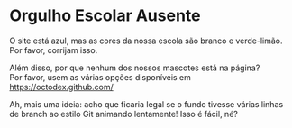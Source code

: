 # Orgulho Escolar Ausente  
   
O site está azul, mas as cores da nossa escola são branco e verde-limão. Por favor, corrijam isso.  
   
Além disso, por que nenhum dos nossos mascotes está na página?    
Por favor, usem as várias opções disponíveis em https://octodex.github.com/  
   
Ah, mais uma ideia: acho que ficaria legal se o fundo tivesse várias linhas de branch ao estilo Git animando lentamente! Isso é fácil, né?